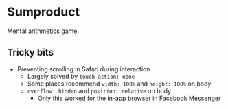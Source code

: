 # Sumproduct

Mental arithmetics game.

## Tricky bits

- Preventing scrolling in Safari during interaction
  - Largely solved by `touch-action: none`
  - Some places recommend `width: 100%` and `height: 100%` on body
  - `overflow: hidden` and `position: relative` on body
    - Only this worked for the in-app browser in Facebook Messenger